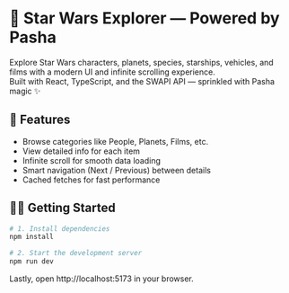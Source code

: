 # 🌌 Star Wars Explorer — Powered by Pasha

Explore Star Wars characters, planets, species, starships, vehicles, and films with a modern UI and infinite scrolling experience.  
Built with React, TypeScript, and the SWAPI API — sprinkled with Pasha magic ✨

## 🚀 Features

- Browse categories like People, Planets, Films, etc.
- View detailed info for each item
- Infinite scroll for smooth data loading
- Smart navigation (Next / Previous) between details
- Cached fetches for fast performance

## 🧑‍💻 Getting Started

```bash
# 1. Install dependencies
npm install

# 2. Start the development server
npm run dev

```

Lastly, open http://localhost:5173 in your browser.
